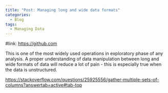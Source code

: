 ```yaml
---
title: "Post: Managing long and wide data formats"
categories:
  - Blog
tags:
  - Managing Data 
---
```


#link: https://github.com

This is one of the most widely used operations in exploratory phase of any analysis. A proper understanding of data manipulation between long and wide formats of data will reduce a lot of pain - this is especially true when the data is unstructured.  

https://stackoverflow.com/questions/25925556/gather-multiple-sets-of-columns?answertab=active#tab-top

